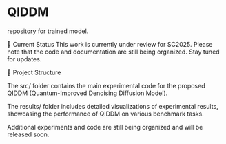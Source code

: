 # QIDDM
repository for trained model.

📝 Current Status
This work is currently under review for SC2025. Please note that the code and documentation are still being organized. Stay tuned for updates.

📁 Project Structure

The src/ folder contains the main experimental code for the proposed QIDDM (Quantum-Improved Denoising Diffusion Model).

The results/ folder includes detailed visualizations of experimental results, showcasing the performance of QIDDM on various benchmark tasks.

Additional experiments and code are still being organized and will be released soon.
